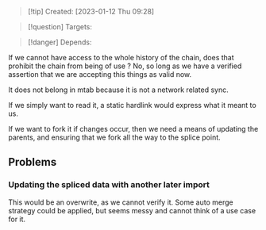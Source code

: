 
>[!tip] Created: [2023-01-12 Thu 09:28]

>[!question] Targets: 

>[!danger] Depends: 

If we cannot have access to the whole history of the chain, does that prohibit the chain from being of use ?  No, so long as we have a verified assertion that we are accepting this things as valid now.

It does not belong in mtab because it is not a network related sync.

If we simply want to read it, a static hardlink would express what it meant to us.

If we want to fork it if changes occur, then we need a means of updating the parents, and ensuring that we fork all the way to the splice point.

## Problems

### Updating the spliced data with another later import
This would be an overwrite, as we cannot verify it.  Some auto merge strategy could be applied, but seems messy and cannot think of a use case for it.